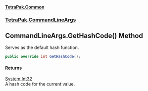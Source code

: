 #### [TetraPak.Common](index.md 'index')
### [TetraPak](TetraPak.md 'TetraPak').[CommandLineArgs](TetraPak_CommandLineArgs.md 'TetraPak.CommandLineArgs')
## CommandLineArgs.GetHashCode() Method
Serves as the default hash function.  
```csharp
public override int GetHashCode();
```
#### Returns
[System.Int32](https://docs.microsoft.com/en-us/dotnet/api/System.Int32 'System.Int32')  
A hash code for the current value.  
